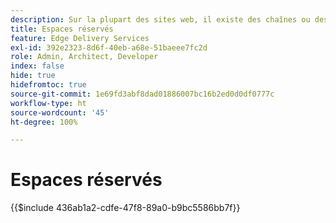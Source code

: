 ```yaml
---
description: Sur la plupart des sites web, il existe des chaînes ou des variables qui seront utilisées sur l’ensemble du site. Il n’est pas judicieux de coder en dur de telles valeurs, notamment sur les sites qui doivent prendre en charge plusieurs langues. Au lieu de cela, il est possible d’utiliser et de gérer des espaces réservés de manière centralisée.
title: Espaces réservés
feature: Edge Delivery Services
exl-id: 392e2323-8d6f-40eb-a68e-51baeee7fc2d
role: Admin, Architect, Developer
index: false
hide: true
hidefromtoc: true
source-git-commit: 1e69fd3abf8dad01886007bc16b2ed0d0df0777c
workflow-type: ht
source-wordcount: '45'
ht-degree: 100%

---
```


# Espaces réservés

{{$include 436ab1a2-cdfe-47f8-89a0-b9bc5586bb7f}}

